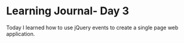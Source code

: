 # Learning Journal- Day 3

Today I learned how to use jQuery events to create a single page web application.
